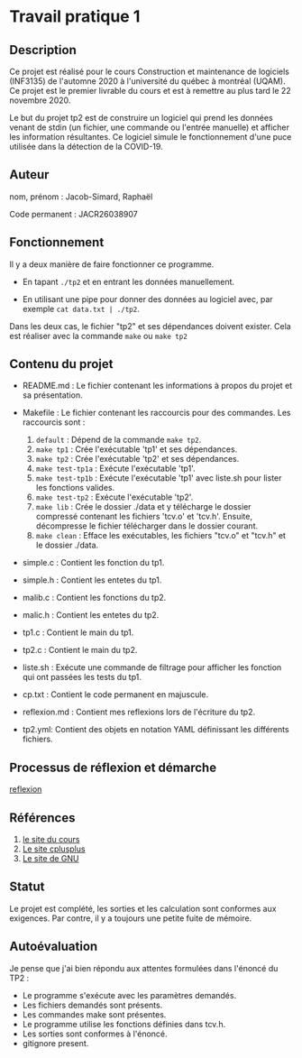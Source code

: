 # Travail pratique 1

## Description

Ce projet est réalisé pour le cours Construction et maintenance de logiciels (INF3135) de l'automne 2020 à l'université du québec à montréal (UQAM). Ce projet est le premier livrable du cours et est à remettre au plus tard le 22 novembre 2020. 

Le but du projet tp2 est de construire un logiciel qui prend les données venant de stdin (un fichier, une commande ou l'entrée manuelle) et afficher les information résultantes. Ce logiciel simule le fonctionnement d'une puce utilisée dans la détection de la COVID-19.

## Auteur

nom, prénom : Jacob-Simard, Raphaël

Code permanent : JACR26038907

## Fonctionnement

Il y a deux manière de faire fonctionner ce programme. 

* En tapant `./tp2` et en entrant les données manuellement. 

* En utilisant une pipe pour donner des données au logiciel avec, par exemple `cat data.txt | ./tp2`.

Dans les deux cas, le fichier "tp2" et ses dépendances doivent exister. Cela est réaliser avec la commande `make` ou `make tp2`

## Contenu du projet

* README.md : Le fichier contenant les informations à propos du projet et sa présentation.
* Makefile : Le fichier contenant les raccourcis pour des commandes. Les raccourcis sont : 

  1. `default` : Dépend de la commande `make tp2`.
  2. `make tp1` : Crée l'exécutable 'tp1' et ses dépendances.
  3. `make tp2` : Crée l'exécutable 'tp2' et ses dépendances.
  4. `make test-tp1a` : Exécute l'exécutable 'tp1'.
  5. `make test-tp1b` : Exécute l'exécutable 'tp1' avec liste.sh pour lister les fonctions valides.
  6. `make test-tp2` : Exécute l'exécutable 'tp2'.
  7. `make lib` : Crée le dossier ./data et y télécharge le dossier compressé contenant les fichiers 'tcv.o' et 'tcv.h'. Ensuite, décompresse le fichier télécharger dans le dossier courant.
  8. `make clean` : Efface les exécutables, les fichiers "tcv.o" et "tcv.h" et le dossier ./data.

* simple.c : Contient les fonction du tp1.
* simple.h : Contient les entetes du tp1.
* malib.c : Contient les fonctions du tp2.
* malic.h : Contient les entetes du tp2.
* tp1.c : Contient le main du tp1. 
* tp2.c : Contient le main du tp2.
* liste.sh : Exécute une commande de filtrage pour afficher les fonction qui ont passées les tests du tp1. 
* cp.txt : Contient le code permanent en majuscule.
* reflexion.md : Contient mes reflexions lors de l'écriture du tp2.
* tp2.yml: Contient des objets en notation YAML définissant les différents fichiers.

## Processus de réflexion et démarche

[reflexion](./reflexion.md)

## Références


1. [le site du cours](https://github.com/guyfrancoeur/INF3135_A2020)
2. [Le site cplusplus](https://www.cplusplus.com)
3. [Le site de GNU](https://www.gnu.org/software/make/manual/html_node/Introduction.html)

## Statut

Le projet est complété, les sorties et les calculation sont conformes aux exigences. Par contre, il y a toujours une petite fuite de mémoire.

## Autoévaluation

Je pense que j'ai bien répondu aux attentes formulées dans l'énoncé du TP2 :

* Le programme s'exécute avec les paramètres demandés.
* Les fichiers demandés sont présents.
* Les commandes make sont présentes.
* Le programme utilise les fonctions définies dans tcv.h.
* Les sorties sont conformes à l'énoncé.
* gitignore present.
